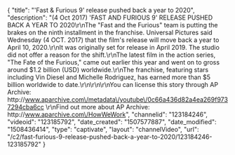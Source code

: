 {
    "title": "'Fast & Furious 9' release pushed back a year to 2020",
    "description": "(4 Oct 2017) 'FAST AND FURIOUS 9' RELEASE PUSHED BACK A YEAR TO 2020\r\nThe \"Fast and the Furious\" team is putting the brakes on the ninth installment in the franchise. Universal Pictures said Wednesday (4 OCT. 2017) that the film's release will move back a year to April 10, 2020.\r\nIt was originally set for release in April 2019. The studio did not offer a reason for the shift.\r\nThe latest film in the action series, \"The Fate of the Furious,\" came out earlier this year and went on to gross around $1.2 billion (USD) worldwide.\r\nThe franchise, featuring stars including Vin Diesel and Michelle Rodriguez, has earned more than $5 billion worldwide to date.\r\n\r\n\r\nYou can license this story through AP Archive: http:\/\/www.aparchive.com\/metadata\/youtube\/0c66a436d82a4ea269f9737294cba6cc \r\nFind out more about AP Archive: http:\/\/www.aparchive.com\/HowWeWork",
    "channelid": "123184246",
    "videoid": "123185792",
    "date_created": "1507577887",
    "date_modified": "1508436414",
    "type": "captivate",
    "layout": "channelVideo",
    "url": "\/c2\/fast-furious-9-release-pushed-back-a-year-to-2020\/123184246-123185792"
}